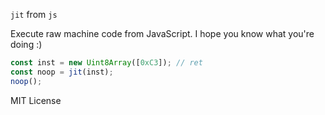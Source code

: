 `jit` from `js`

Execute raw machine code from JavaScript. I hope you know what you're doing :)

```typescript
const inst = new Uint8Array([0xC3]); // ret
const noop = jit(inst);
noop();
```

MIT License
